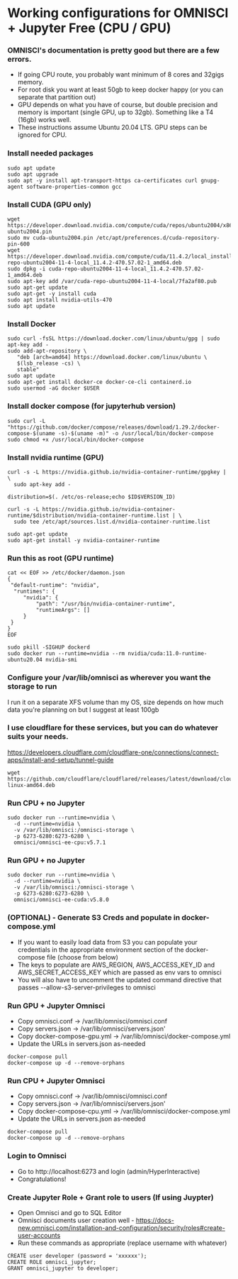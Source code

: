 # Working configurations for OMNISCI + Jupyter Free (CPU / GPU)

### OMNISCI's documentation is pretty good but there are a few errors.

- If going CPU route, you probably want minimum of 8 cores and 32gigs memory.
- For root disk you want at least 50gb to keep docker happy (or you can separate that partition out)
- GPU depends on what you have of course, but double precision and memory is important (single GPU, up to 32gb). Something like a T4 (16gb) works well.
- These instructions assume Ubuntu 20.04 LTS. GPU steps can be ignored for CPU.


### Install needed packages
```
sudo apt update
sudo apt upgrade
sudo apt -y install apt-transport-https ca-certificates curl gnupg-agent software-properties-common gcc
```

### Install CUDA (GPU only)
```
wget https://developer.download.nvidia.com/compute/cuda/repos/ubuntu2004/x86_64/cuda-ubuntu2004.pin
sudo mv cuda-ubuntu2004.pin /etc/apt/preferences.d/cuda-repository-pin-600
wget https://developer.download.nvidia.com/compute/cuda/11.4.2/local_installers/cuda-repo-ubuntu2004-11-4-local_11.4.2-470.57.02-1_amd64.deb
sudo dpkg -i cuda-repo-ubuntu2004-11-4-local_11.4.2-470.57.02-1_amd64.deb
sudo apt-key add /var/cuda-repo-ubuntu2004-11-4-local/7fa2af80.pub
sudo apt-get update
sudo apt-get -y install cuda
sudo apt install nvidia-utils-470
sudo apt update
```

### Install Docker
```
sudo curl -fsSL https://download.docker.com/linux/ubuntu/gpg | sudo apt-key add -
sudo add-apt-repository \
   "deb [arch=amd64] https://download.docker.com/linux/ubuntu \
   $(lsb_release -cs) \
   stable"
sudo apt update
sudo apt-get install docker-ce docker-ce-cli containerd.io
sudo usermod -aG docker $USER
```


### Install docker compose (for jupyterhub version)
```
sudo curl -L "https://github.com/docker/compose/releases/download/1.29.2/docker-compose-$(uname -s)-$(uname -m)" -o /usr/local/bin/docker-compose
sudo chmod +x /usr/local/bin/docker-compose
```


### Install nvidia runtime (GPU)
```
curl -s -L https://nvidia.github.io/nvidia-container-runtime/gpgkey | \
  sudo apt-key add -  

distribution=$(. /etc/os-release;echo $ID$VERSION_ID)

curl -s -L https://nvidia.github.io/nvidia-container-runtime/$distribution/nvidia-container-runtime.list | \
  sudo tee /etc/apt/sources.list.d/nvidia-container-runtime.list

sudo apt-get update
sudo apt-get install -y nvidia-container-runtime
```

### Run this as root (GPU runtime)
```
cat << EOF >> /etc/docker/daemon.json
{
 "default-runtime": "nvidia",
  "runtimes": {
     "nvidia": {
         "path": "/usr/bin/nvidia-container-runtime",
         "runtimeArgs": []
     }
 }
}
EOF

sudo pkill -SIGHUP dockerd
sudo docker run --runtime=nvidia --rm nvidia/cuda:11.0-runtime-ubuntu20.04 nvidia-smi
```

### Configure your /var/lib/omnisci as wherever you want the storage to run
I run it on a separate XFS volume than my OS, size depends on how much data you're planning on but I suggest at least 100gb


### I use cloudflare for these services, but you can do whatever suits your needs.
https://developers.cloudflare.com/cloudflare-one/connections/connect-apps/install-and-setup/tunnel-guide

```
wget https://github.com/cloudflare/cloudflared/releases/latest/download/cloudflared-linux-amd64.deb
```


### Run CPU + no Jupyter
```
sudo docker run --runtime=nvidia \
  -d --runtime=nvidia \
  -v /var/lib/omnisci:/omnisci-storage \
  -p 6273-6280:6273-6280 \
  omnisci/omnisci-ee-cpu:v5.7.1
```


### Run GPU + no Jupyter
```
sudo docker run --runtime=nvidia \
  -d --runtime=nvidia \
  -v /var/lib/omnisci:/omnisci-storage \
  -p 6273-6280:6273-6280 \
  omnisci/omnisci-ee-cuda:v5.8.0
```


### (OPTIONAL) - Generate S3 Creds and populate in docker-compose.yml
- If you want to easily load data from S3 you can populate your credentials in the appropriate environment section of the docker-compose file (choose from below)
- The keys to populate are AWS_REGION, AWS_ACCESS_KEY_ID and AWS_SECRET_ACCESS_KEY which are passed as env vars to omnisci
- You will also have to uncomment the updated command directive that passes --allow-s3-server-privileges to omnisci


### Run GPU + Jupyter Omnisci
- Copy omnisci.conf -> /var/lib/omnisci/omnisci.conf
- Copy servers.json -> /var/lib/omnisci/servers.json'
- Copy docker-compose-gpu.yml -> /var/lib/omnisci/docker-compose.yml
- Update the URLs in servers.json as-needed

```
docker-compose pull
docker-compose up -d --remove-orphans
```


### Run CPU + Jupyter Omnisci
- Copy omnisci.conf -> /var/lib/omnisci/omnisci.conf
- Copy servers.json -> /var/lib/omnisci/servers.json'
- Copy docker-compose-cpu.yml -> /var/lib/omnisci/docker-compose.yml
- Update the URLs in servers.json as-needed

```
docker-compose pull
docker-compose up -d --remove-orphans
```

### Login to Omnisci
- Go to http://localhost:6273 and login (admin/HyperInteractive)
- Congratulations!

### Create Jupyter Role + Grant role to users (If using Juypter)
- Open Omnisci and go to SQL Editor
- Omnisci documents user creation well - https://docs-new.omnisci.com/installation-and-configuration/security/roles#create-user-accounts
- Run these commands as appropriate (replace username with whatever)
```
CREATE user developer (password = 'xxxxxx');
CREATE ROLE omnisci_jupyter;
GRANT omnisci_jupyter to developer;
```
